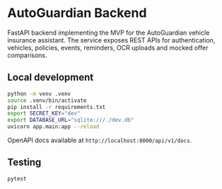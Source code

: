 # AutoGuardian Backend

FastAPI backend implementing the MVP for the AutoGuardian vehicle insurance assistant. The service exposes REST APIs for authentication, vehicles, policies, events, reminders, OCR uploads and mocked offer comparisons.

## Local development

```bash
python -m venv .venv
source .venv/bin/activate
pip install -r requirements.txt
export SECRET_KEY="dev"
export DATABASE_URL="sqlite:///./dev.db"
uvicorn app.main:app --reload
```

OpenAPI docs available at `http://localhost:8000/api/v1/docs`.

## Testing

```bash
pytest
```
